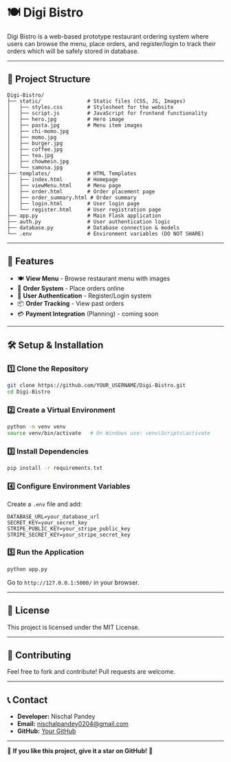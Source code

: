 # 🍽️ Digi Bistro

Digi Bistro is a web-based prototype restaurant ordering system where users can browse the menu, place orders, and register/login to track their orders which will be safely stored in database.

---

## 📂 Project Structure
```
Digi-Bistro/
├── static/               # Static files (CSS, JS, Images)
│   ├── styles.css        # Stylesheet for the website
│   ├── script.js         # JavaScript for frontend functionality
│   ├── hero.jpg          # Hero image
│   ├── pasta.jpg         # Menu item images
│   ├── chi-momo.jpg
│   ├── momo.jpg
│   ├── burger.jpg
│   ├── coffee.jpg
│   ├── tea.jpg
│   ├── chowmein.jpg
│   └── samosa.jpg
├── templates/            # HTML Templates
│   ├── index.html        # Homepage
│   ├── viewMenu.html     # Menu page
│   ├── order.html        # Order placement page
│   ├── order_summary.html # Order summary
│   ├── login.html        # User login page
│   └── register.html     # User registration page
├── app.py                # Main Flask application
├── auth.py               # User authentication logic
├── database.py           # Database connection & models
└── .env                  # Environment variables (DO NOT SHARE)
```

---

## 🚀 Features
- 🍽️ **View Menu** - Browse restaurant menu with images
- 🛒 **Order System** - Place orders online
- 🔐 **User Authentication** - Register/Login system
- 📦 **Order Tracking** - View past orders
- 💳 **Payment Integration** (Planning) - coming soon

---

## 🛠️ Setup & Installation
### 1️⃣ Clone the Repository
```sh
git clone https://github.com/YOUR_USERNAME/Digi-Bistro.git
cd Digi-Bistro
```

### 2️⃣ Create a Virtual Environment
```sh
python -m venv venv
source venv/bin/activate   # On Windows use: venv\Scripts\activate
```

### 3️⃣ Install Dependencies
```sh
pip install -r requirements.txt
```

### 4️⃣ Configure Environment Variables
Create a `.env` file and add:
```
DATABASE_URL=your_database_url
SECRET_KEY=your_secret_key
STRIPE_PUBLIC_KEY=your_stripe_public_key
STRIPE_SECRET_KEY=your_stripe_secret_key
```

### 5️⃣ Run the Application
```sh
python app.py
```
Go to `http://127.0.0.1:5000/` in your browser.

---

## 📜 License
This project is licensed under the MIT License.

---

## 🤝 Contributing
Feel free to fork and contribute! Pull requests are welcome.

---

## 📞 Contact
- **Developer:** Nischal Pandey
- **Email:** nischalpandey0204@gmail.com
- **GitHub:** [Your GitHub](https://github.com/nischalpandey-np)

---

🌟 **If you like this project, give it a star on GitHub!** 🌟

